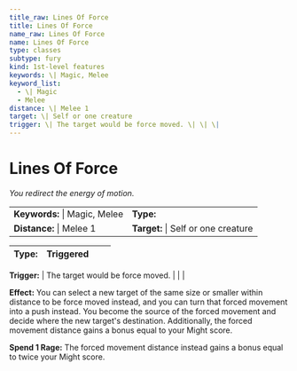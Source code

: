 ```yaml
---
title_raw: Lines Of Force
title: Lines Of Force
name_raw: Lines Of Force
name: Lines Of Force
type: classes
subtype: fury
kind: 1st-level features
keywords: \| Magic, Melee
keyword_list:
  - \| Magic
  - Melee
distance: \| Melee 1
target: \| Self or one creature
trigger: \| The target would be force moved. \| \| \|
---
```


# Lines Of Force

*You redirect the energy of motion.*

|                               |                                     |
| :---------------------------- | :---------------------------------- |
| **Keywords:** \| Magic, Melee | **Type:**                           |
| **Distance:** \| Melee 1      | **Target:** \| Self or one creature |

| **Type:** | Triggered |     |     |
| --------- | --------- | --- | --- |

**Trigger:** | The target would be force moved. | | |

**Effect:** You can select a new target of the same size or smaller within distance to be force moved instead, and you can turn that forced movement into a push instead. You become the source of the forced movement and decide where the new target's destination. Additionally, the forced movement distance gains a bonus equal to your Might score.

**Spend 1 Rage:** The forced movement distance instead gains a bonus equal to twice your Might score.
